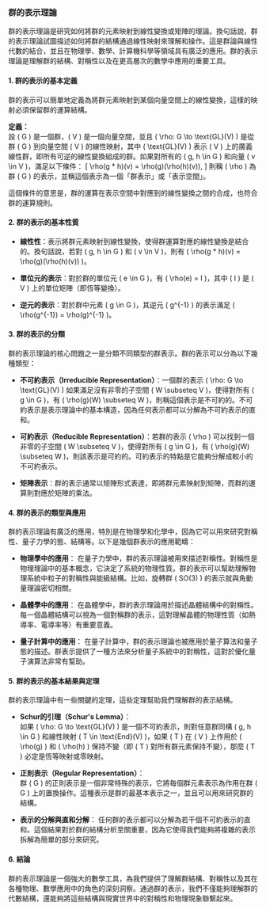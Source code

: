 ### 群的表示理論

群的表示理論是研究如何將群的元素映射到線性變換或矩陣的理論。換句話說，群的表示理論試圖描述如何將群的結構通過線性映射來理解和操作。這是群論與線性代數的結合，並且在物理學、數學、計算機科學等領域具有廣泛的應用。群的表示理論是理解群的結構、對稱性以及在更高層次的數學中應用的重要工具。

#### 1. 群的表示的基本定義

群的表示可以簡單地定義為將群元素映射到某個向量空間上的線性變換，這樣的映射必須保留群的運算結構。

**定義：**  
設 \( G \) 是一個群，\( V \) 是一個向量空間，並且 \( \rho: G \to \text{GL}(V) \) 是從群 \( G \) 到向量空間 \( V \) 的線性映射，其中 \( \text{GL}(V) \) 表示 \( V \) 上的廣義線性群，即所有可逆的線性變換組成的群。如果對所有的 \( g, h \in G \) 和向量 \( v \in V \)，滿足以下條件：
\[
\rho(g * h)(v) = \rho(g)(\rho(h)(v)),
\]
則稱 \( \rho \) 為群 \( G \) 的表示，並稱這個表示為一個「群表示」或「表示空間」。

這個條件的意思是，群的運算在表示空間中對應到的線性變換之間的合成，也符合群的運算規則。

#### 2. 群的表示的基本性質

- **線性性**：表示將群元素映射到線性變換，使得群運算對應的線性變換是結合的。換句話說，若對 \( g, h \in G \) 和 \( v \in V \)，則有 \( \rho(g * h)(v) = \rho(g)(\rho(h)(v)) \)。
  
- **單位元的表示**：對於群的單位元 \( e \in G \)，有 \( \rho(e) = I \)，其中 \( I \) 是 \( V \) 上的單位矩陣（即恆等變換）。

- **逆元的表示**：對於群中元素 \( g \in G \)，其逆元 \( g^{-1} \) 的表示滿足 \( \rho(g^{-1}) = \rho(g)^{-1} \)。

#### 3. 群的表示的分類

群的表示理論的核心問題之一是分類不同類型的群表示。群的表示可以分為以下幾種類型：

- **不可約表示（Irreducible Representation）**：一個群的表示 \( \rho: G \to \text{GL}(V) \) 如果滿足沒有非零的子空間 \( W \subseteq V \)，使得對所有 \( g \in G \)，有 \( \rho(g)(W) \subseteq W \)，則稱這個表示是不可約的。不可約表示是表示理論中的基本構造，因為任何表示都可以分解為不可約表示的直和。
  
- **可約表示（Reducible Representation）**：若群的表示 \( \rho \) 可以找到一個非零的子空間 \( W \subseteq V \)，使得對所有 \( g \in G \)，有 \( \rho(g)(W) \subseteq W \)，則該表示是可約的。可約表示的特點是它能夠分解成較小的不可約表示。

- **矩陣表示**：群的表示通常以矩陣形式表達，即將群元素映射到矩陣，而群的運算則對應於矩陣的乘法。

#### 4. 群的表示的類型與應用

群的表示理論有廣泛的應用，特別是在物理學和化學中，因為它可以用來研究對稱性、量子力學的態、結構等。以下是幾個群表示的應用範疇：

- **物理學中的應用**：
  在量子力學中，群的表示理論被用來描述對稱性。對稱性是物理理論中的基本概念，它決定了系統的物理性質。群的表示可以幫助理解物理系統中粒子的對稱性與能級結構。比如，旋轉群 \( SO(3) \) 的表示就與角動量理論密切相關。

- **晶體學中的應用**：
  在晶體學中，群的表示理論用於描述晶體結構中的對稱性。每一個晶體結構可以視為一個對稱群的表示，這對理解晶體的物理性質（如熱導率、電導率等）有重要意義。

- **量子計算中的應用**：
  在量子計算中，群的表示理論也被應用於量子算法和量子態的描述。群表示提供了一種方法來分析量子系統中的對稱性，這對於優化量子演算法非常有幫助。

#### 5. 群的表示的基本結果與定理

群的表示理論中有一些關鍵的定理，這些定理幫助我們理解群的表示結構。

- **Schur的引理（Schur's Lemma）**：  
  如果 \( \rho: G \to \text{GL}(V) \) 是一個不可約表示，則對任意群同構 \( g, h \in G \) 和線性映射 \( T \in \text{End}(V) \)，如果 \( T \) 在 \( V \) 上作用於 \( \rho(g) \) 和 \( \rho(h) \) 保持不變（即 \( T \) 對所有群元素保持不變），那麼 \( T \) 必定是恆等映射或零映射。

- **正則表示（Regular Representation）**：  
  群 \( G \) 的正則表示是一個非常特殊的表示，它將每個群元素表示為作用在群 \( G \) 上的置換操作。這種表示是群的最基本表示之一，並且可以用來研究群的結構。

- **表示的分解與直和分解**：
  任何群的表示都可以分解為若干個不可約表示的直和。這個結果對於群的結構分析至關重要，因為它使得我們能夠將複雜的表示拆解為簡單的部分來研究。

#### 6. 結論

群的表示理論是一個強大的數學工具，為我們提供了理解群結構、對稱性以及其在各種物理、數學應用中的角色的深刻洞察。通過群的表示，我們不僅能夠理解群的代數結構，還能夠將這些結構與現實世界中的對稱性和物理現象聯繫起來。